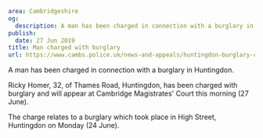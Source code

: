 ```yaml
area: Cambridgeshire
og:
  description: A man has been charged in connection with a burglary in Huntingdon
publish:
  date: 27 Jun 2019
title: Man charged with burglary
url: https://www.cambs.police.uk/news-and-appeals/huntingdon-burglary-charge
```

A man has been charged in connection with a burglary in Huntingdon.

Ricky Homer, 32, of Thames Road, Huntingdon, has been charged with burglary and will appear at Cambridge Magistrates' Court this morning (27 June).

The charge relates to a burglary which took place in High Street, Huntingdon on Monday (24 June).
